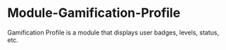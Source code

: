 Module-Gamification-Profile
===========================

Gamification Profile is a module that displays user badges, levels, status, etc.
